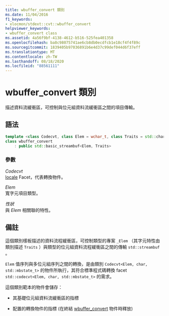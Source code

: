 ```yaml
---
title: wbuffer_convert 類別
ms.date: 11/04/2016
f1_keywords:
- xlocmon/stdext::cvt::wbuffer_convert
helpviewer_keywords:
- wbuffer_convert class
ms.assetid: 4a56f9bf-4138-4612-b516-525fea401358
ms.openlocfilehash: ba8c98075741ae6cb8db0ecdfcb1e18cf4f4f89c
ms.sourcegitcommit: 1839405b97036891b6e4d37c99def044d6f37eff
ms.translationtype: MT
ms.contentlocale: zh-TW
ms.lasthandoff: 08/18/2020
ms.locfileid: "88561111"
---
```

# <a name="wbuffer_convert-class"></a>wbuffer_convert 類別

描述資料流緩衝區，可控制與位元組資料流緩衝區之間的項目傳輸。

## <a name="syntax"></a>語法

```cpp
template <class Codecvt, class Elem = wchar_t, class Traits = std::char_traits<Elem>>
class wbuffer_convert
    : public std::basic_streambuf<Elem, Traits>
```

### <a name="parameters"></a>參數

*Codecvt*\
[locale](../standard-library/locale-class.md) Facet，代表轉換物件。

*Elem*\
寬字元項目類型。

*性狀*\
與 *Elem* 相關聯的特性。

## <a name="remarks"></a>備註

這個類別樣板描述的資料流程緩衝區，可控制類型的專案 `_Elem` （其字元特性由類別描述 `Traits` ）與類型的位元組資料流程緩衝區之間的傳輸 `std::streambuf` 。

`Elem` 值序列與多位元組序列之間的轉換，是由類別 `Codecvt<Elem, char, std::mbstate_t>` 的物件所執行，其符合標準程式碼轉換 facet `std::codecvt<Elem, char, std::mbstate_t>` 的需求。

這個類別範本的物件會儲存：

- 其基礎位元組資料流緩衝區的指標

- 配置的轉換物件的指標 (在終結 [wbuffer_convert](../standard-library/wbuffer-convert-class.md) 物件時釋放)
